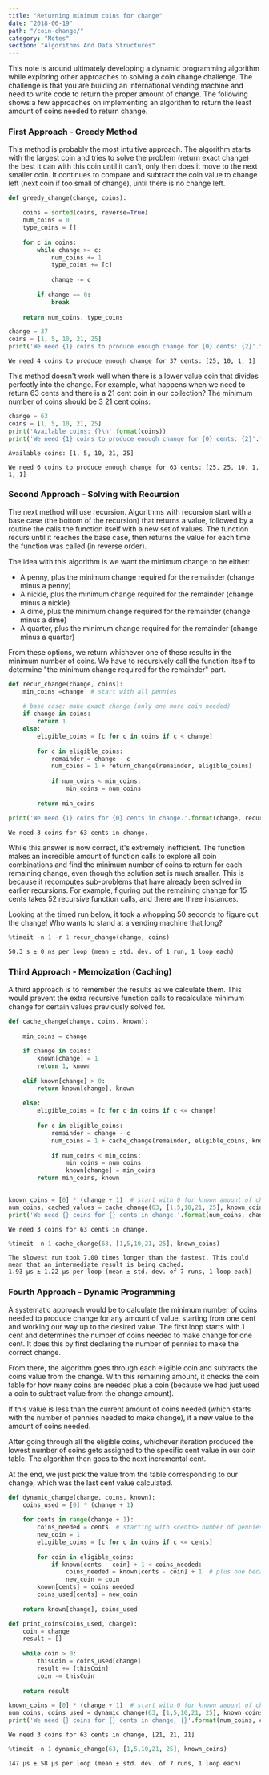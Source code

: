 ```yaml
---
title: "Returning minimum coins for change"
date: "2018-06-19"
path: "/coin-change/"
category: "Notes"
section: "Algorithms And Data Structures"
---
```


This note is around ultimately developing a dynamic programming algorithm while exploring other approaches to solving a coin change challenge. The challenge is that you are building an international vending machine and need to write code to return the proper amount of change. The following shows a few approaches on implementing an algorithm to return the least amount of coins needed to return change.

### First Approach - Greedy Method
This method is probably the most intuitive approach. The algorithm starts with the largest coin and tries to solve the problem (return exact change) the best it can with this coin until it can't, only then does it move to the next smaller coin. It continues to compare and subtract the coin value to change left (next coin if too small of change), until there is no change left.


```python
def greedy_change(change, coins):

    coins = sorted(coins, reverse=True)
    num_coins = 0
    type_coins = []
    
    for c in coins:
        while change >= c:
            num_coins += 1
            type_coins += [c]
            
            change -= c
            
        if change == 0:
            break
            
    return num_coins, type_coins

change = 37
coins = [1, 5, 10, 21, 25]
print('We need {1} coins to produce enough change for {0} cents: {2}'.format(change, *greedy_change(change, coins)))
```

    We need 4 coins to produce enough change for 37 cents: [25, 10, 1, 1]
    

This method doesn't work well when there is a lower value coin that divides perfectly into the change. For example, what happens when we need to return 63 cents and there is a 21 cent coin in our collection? The minimum number of coins should be 3 21 cent coins:


```python
change = 63
coins = [1, 5, 10, 21, 25]
print('Available coins: {}\n'.format(coins))
print('We need {1} coins to produce enough change for {0} cents: {2}'.format(change, *greedy_change(change, coins)))
```

    Available coins: [1, 5, 10, 21, 25]
    
    We need 6 coins to produce enough change for 63 cents: [25, 25, 10, 1, 1, 1]
    

### Second Approach - Solving with Recursion

The next method will use recursion. Algorithms with recursion start with a base case (the bottom of the recursion) that returns a value, followed by a routine the calls the function itself with a new set of values. The function recurs until it reaches the base case, then returns the value for each time the function was called (in reverse order).

The idea with this algorithm is we want the minimum change to be either:

- A penny, plus the minimum change required for the remainder (change minus a penny)
- A nickle, plus the minimum change required for the remainder (change minus a nickle)
- A dime, plus the minimum change required for the remainder (change minus a dime)
- A quarter, plus the minimum change required for the remainder (change minus a quarter)

From these options, we return whichever one of these results in the minimum number of coins. We have to recursively call the function itself to determine "the minimum change required for the remainder" part.


```python
def recur_change(change, coins):
    min_coins =change  # start with all pennies
    
    # base case: make exact change (only one more coin needed)
    if change in coins:
        return 1
    else:
        eligible_coins = [c for c in coins if c < change]
        
        for c in eligible_coins:
            remainder = change - c
            num_coins = 1 + return_change(remainder, eligible_coins)
            
            if num_coins < min_coins:
                min_coins = num_coins
                
        return min_coins
```


```python
print('We need {1} coins for {0} cents in change.'.format(change, recur_change(change, coins)))
```

    We need 3 coins for 63 cents in change.
    

While this answer is now correct, it's extremely inefficient. The function makes an incredible amount of function calls to explore all coin combinations and find the minimum number of coins to return for each remaining change, even though the solution set is much smaller. This is because it recomputes sub-problems that have already been solved in earlier recursions. For example, figuring out the remaining change for 15 cents takes 52 recursive function calls, and there are three instances.

Looking at the timed run below, it took a whopping 50 seconds to figure out the change! Who wants to stand at a vending machine that long?


```python
%timeit -n 1 -r 1 recur_change(change, coins)
```

    50.3 s ± 0 ns per loop (mean ± std. dev. of 1 run, 1 loop each)
    

### Third Approach - Memoization (Caching)

A third approach is to remember the results as we calculate them. This would prevent the extra recursive function calls to recalculate minimum change for certain values previously solved for.


```python
def cache_change(change, coins, known):
    
    min_coins = change
    
    if change in coins:
        known[change] = 1
        return 1, known
    
    elif known[change] > 0: 
        return known[change], known
    
    else:
        eligible_coins = [c for c in coins if c <= change]
        
        for c in eligible_coins:
            remainder = change - c
            num_coins = 1 + cache_change(remainder, eligible_coins, known)[0]
            
            if num_coins < min_coins:
                min_coins = num_coins
                known[change] = min_coins 
        return min_coins, known
        
```


```python
known_coins = [0] * (change + 1)  # start with 0 for known amount of change required for each possible change amount
num_coins, cached_values = cache_change(63, [1,5,10,21, 25], known_coins) 
print('We need {} coins for {} cents in change.'.format(num_coins, change))
```

    We need 3 coins for 63 cents in change.
    


```python
%timeit -n 1 cache_change(63, [1,5,10,21, 25], known_coins)
```

    The slowest run took 7.00 times longer than the fastest. This could mean that an intermediate result is being cached.
    1.93 µs ± 1.22 µs per loop (mean ± std. dev. of 7 runs, 1 loop each)
    

### Fourth Approach - Dynamic Programming

A systematic approach would be to calculate the minimum number of coins needed to produce change for any amount of value, starting from one cent and working our way up to the desired value. The first loop starts with 1 cent and determines the number of coins needed to make change for one cent. It does this by first declaring the number of pennies to make the correct change.

From there, the algorithm goes through each eligible coin and subtracts the coins value from the change. With this remaining amount, it checks the coin table for how many coins are needed plus a coin (because we had just used a coin to subtract value from the change amount). 

If this value is less than the current amount of coins needed (which starts with the number of pennies needed to make change), it a new value to the amount of coins needed. 

After going through all the eligible coins, whichever iteration produced the lowest number of coins gets assigned to the specific cent value in our coin table. The algorithm then goes to the next incremental cent.

At the end, we just pick the value from the table corresponding to our change, which was the last cent value calculated.


```python
def dynamic_change(change, coins, known):
    coins_used = [0] * (change + 1)
    
    for cents in range(change + 1):
        coins_needed = cents  # starting with <cents> number of pennies
        new_coin = 1
        eligible_coins = [c for c in coins if c <= cents]
        
        for coin in eligible_coins:
            if known[cents - coin] + 1 < coins_needed:
                coins_needed = known[cents - coin] + 1  # plus one because we used a coin subtracting coin from cents
                new_coin = coin
        known[cents] = coins_needed
        coins_used[cents] = new_coin
        
    return known[change], coins_used

def print_coins(coins_used, change):
    coin = change
    result = []
    
    while coin > 0:
        thisCoin = coins_used[change]
        result += [thisCoin]
        coin -= thisCoin
        
    return result
```


```python
known_coins = [0] * (change + 1)  # start with 0 for known amount of change required for each possible change amount
num_coins, coins_used = dynamic_change(63, [1,5,10,21, 25], known_coins) 
print('We need {} coins for {} cents in change, {}'.format(num_coins, change, print_coins(coins_used, change)))
```

    We need 3 coins for 63 cents in change, [21, 21, 21]
    


```python
%timeit -n 1 dynamic_change(63, [1,5,10,21, 25], known_coins)
```

    147 µs ± 58 µs per loop (mean ± std. dev. of 7 runs, 1 loop each)
    
